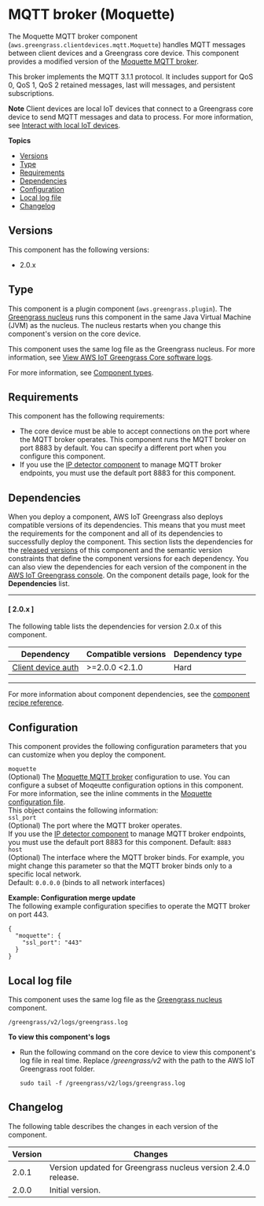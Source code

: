# MQTT broker \(Moquette\)<a name="mqtt-broker-moquette-component"></a>

The Moquette MQTT broker component \(`aws.greengrass.clientdevices.mqtt.Moquette`\) handles MQTT messages between client devices and a Greengrass core device\. This component provides a modified version of the [Moquette MQTT broker](https://github.com/moquette-io/moquette)\.

This broker implements the MQTT 3\.1\.1 protocol\. It includes support for QoS 0, QoS 1, QoS 2 retained messages, last will messages, and persistent subscriptions\.

**Note**  <a name="client-device-component-context"></a>
Client devices are local IoT devices that connect to a Greengrass core device to send MQTT messages and data to process\. For more information, see [Interact with local IoT devices](interact-with-local-iot-devices.md)\.

**Topics**
+ [Versions](#mqtt-broker-moquette-component-versions)
+ [Type](#mqtt-broker-moquette-component-type)
+ [Requirements](#mqtt-broker-moquette-component-requirements)
+ [Dependencies](#mqtt-broker-moquette-component-dependencies)
+ [Configuration](#mqtt-broker-moquette-component-configuration)
+ [Local log file](#mqtt-broker-moquette-component-log-file)
+ [Changelog](#mqtt-broker-moquette-component-changelog)

## Versions<a name="mqtt-broker-moquette-component-versions"></a>

This component has the following versions:
+ 2\.0\.x

## Type<a name="mqtt-broker-moquette-component-type"></a>

<a name="public-component-type-plugin-para1"></a>This component is a plugin component \(`aws.greengrass.plugin`\)\. The [Greengrass nucleus](greengrass-nucleus-component.md) runs this component in the same Java Virtual Machine \(JVM\) as the nucleus\. The nucleus restarts when you change this component's version on the core device\.

<a name="public-component-type-plugin-para2"></a>This component uses the same log file as the Greengrass nucleus\. For more information, see [View AWS IoT Greengrass Core software logs](troubleshooting.md#view-greengrass-core-logs)\.

<a name="public-component-type-more-information"></a>For more information, see [Component types](manage-components.md#component-types)\.

## Requirements<a name="mqtt-broker-moquette-component-requirements"></a>

This component has the following requirements:
+ The core device must be able to accept connections on the port where the MQTT broker operates\. This component runs the MQTT broker on port 8883 by default\. You can specify a different port when you configure this component\.
+ <a name="ip-detector-mqtt-broker-port-requirement"></a>If you use the [IP detector component](ip-detector-component.md) to manage MQTT broker endpoints, you must use the default port 8883 for this component\.

## Dependencies<a name="mqtt-broker-moquette-component-dependencies"></a>

When you deploy a component, AWS IoT Greengrass also deploys compatible versions of its dependencies\. This means that you must meet the requirements for the component and all of its dependencies to successfully deploy the component\. This section lists the dependencies for the [released versions](#mqtt-broker-moquette-component-changelog) of this component and the semantic version constraints that define the component versions for each dependency\. You can also view the dependencies for each version of the component in the [AWS IoT Greengrass console](https://console.aws.amazon.com/greengrass)\. On the component details page, look for the **Dependencies** list\.

------
#### [ 2\.0\.x ]

The following table lists the dependencies for version 2\.0\.x of this component\.


| Dependency | Compatible versions | Dependency type | 
| --- | --- | --- | 
| [Client device auth](client-device-auth-component.md) | >=2\.0\.0 <2\.1\.0 | Hard | 

------

For more information about component dependencies, see the [component recipe reference](component-recipe-reference.md#recipe-reference-component-dependencies)\.

## Configuration<a name="mqtt-broker-moquette-component-configuration"></a>

This component provides the following configuration parameters that you can customize when you deploy the component\.

`moquette`  
\(Optional\) The [Moquette MQTT broker](https://github.com/moquette-io/moquette) configuration to use\. You can configure a subset of Moqeutte configuration options in this component\. For more information, see the inline comments in the [Moquette configuration file](https://github.com/moquette-io/moquette/blob/master/distribution/src/main/resources/moquette.conf)\.  
This object contains the following information:    
`ssl_port`  
\(Optional\) The port where the MQTT broker operates\.  
<a name="ip-detector-mqtt-broker-port-requirement"></a>If you use the [IP detector component](ip-detector-component.md) to manage MQTT broker endpoints, you must use the default port 8883 for this component\.
Default: `8883`  
`host`  
\(Optional\) The interface where the MQTT broker binds\. For example, you might change this parameter so that the MQTT broker binds only to a specific local network\.  
Default: `0.0.0.0` \(binds to all network interfaces\)

**Example: Configuration merge update**  
The following example configuration specifies to operate the MQTT broker on port 443\.  

```
{
  "moquette": {
    "ssl_port": "443"
  }
}
```

## Local log file<a name="mqtt-broker-moquette-component-log-file"></a>

This component uses the same log file as the [Greengrass nucleus](greengrass-nucleus-component.md) component\.

```
/greengrass/v2/logs/greengrass.log
```

**To view this component's logs**
+ Run the following command on the core device to view this component's log file in real time\. Replace */greengrass/v2* with the path to the AWS IoT Greengrass root folder\.

  ```
  sudo tail -f /greengrass/v2/logs/greengrass.log
  ```

## Changelog<a name="mqtt-broker-moquette-component-changelog"></a>

The following table describes the changes in each version of the component\.


|  **Version**  |  **Changes**  | 
| --- | --- | 
|  2\.0\.1  |  Version updated for Greengrass nucleus version 2\.4\.0 release\.  | 
|  2\.0\.0  |  Initial version\.  | 